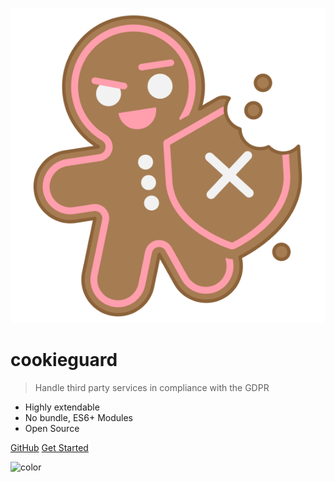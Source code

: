 
![logo](logo.svg)

# cookieguard

> Handle third party services in compliance with the GDPR

- Highly extendable
- No bundle, ES6+ Modules
- Open Source

[GitHub](https://github.com/docsifyjs/docsify/)
[Get Started](getting-started)

![color](#fbfdff)
